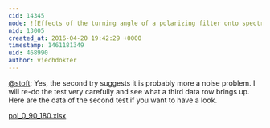 ```yaml
---
cid: 14345
node: ![Effects of the turning angle of a polarizing filter onto spectra](../notes/viechdokter/04-20-2016/effects-of-the-turning-angle-of-a-polarizing-filter-onto-spectra)
nid: 13005
created_at: 2016-04-20 19:42:29 +0000
timestamp: 1461181349
uid: 468990
author: viechdokter
---
```


[@stoft](/profile/stoft): Yes, the second try suggests it is probably more a noise problem. I will re-do the test very carefully and see what a third data row brings up. Here are the data of the second test if you want to have a look.

<a href="//i.publiclab.org/system/images/photos/000/015/687/original/pol_0_90_180.xlsx"><i class="fa fa-file"></i> pol_0_90_180.xlsx</a>

